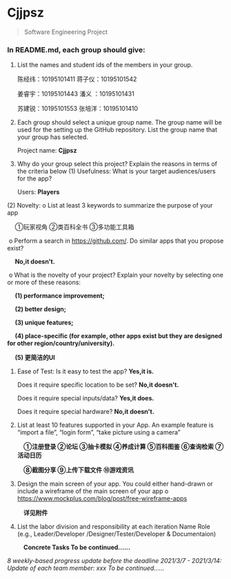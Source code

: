 # Cjjpsz

> Software Engineering Project

### In README.md, each group should give:

1. List the names and student ids of the members in your group. 

   陈经纬：10195101411   蒋子仪：10195101542 

   姜睿宇：10195101443 	潘义    ：10195101431 

   苏建锐：10195101553 	张培洋：10195101410

2. Each group should select a unique group name. The group name will be used for the setting up the GitHub repository. List the group name that your group has selected. 

   Project name: **Cjjpsz**

3. Why do your group select this project? Explain the reasons in terms of the criteria below (1) Usefulness: What is your target audiences/users for the app? 

   Users: **Players**

(2) Novelty: o List at least 3 keywords to summarize the purpose of your app 

​  &emsp;①玩家视角 	②类百科全书 	③多功能工具箱

​	o Perform a search in https://github.com/. Do similar apps that you propose exist? 

​	&emsp;**No,it doesn't.**

​	o What is the novelty of your project? Explain your novelty by selecting one or more of these 		reasons: 

​	&emsp;**(1) performance improvement;** 

​	&emsp;**(2) better design;** 

​	&emsp;**(3) unique features;** 

​	&emsp;**(4) place-specific (for example, other apps exist but they are designed for other region/country/university).** 

​	&emsp;**(5) 更简洁的UI**



1. Ease of Test: Is it easy to test the app? **Yes,it is.**

   Does it require specific location to be set? **No,it doesn't.**

   Does it require special inputs/data? **Yes,it does.**

   Does it require special hardware? **No,it doesn't.**

2. List at least 10 features supported in your App. An example feature is “import a file”, “login form”, “take picture using a camera” 

   &emsp;**①注册登录 	②论坛 	③抽卡模拟 	④养成计算 	⑤百科图鉴 	⑥查询检索 	⑦活动日历** 

   &emsp;**⑧截图分享 	⑨上传下载文件 	⑩游戏资讯**

3. Design the main screen of your app. You could either hand-drawn or include a wireframe of the main screen of your app o https://www.mockplus.com/blog/post/free-wireframe-apps 

   &emsp;**详见附件**

4. List the labor division and responsibility at each iteration Name Role (e.g., Leader/Developer /Designer/Tester/Developer & Documentaion) 

   &emsp;**Concrete Tasks To be continued……**

*8 weekly-based progress update before the deadline 2021/3/7 - 2021/3/14: Update of each team member: xxx To be continued……*
